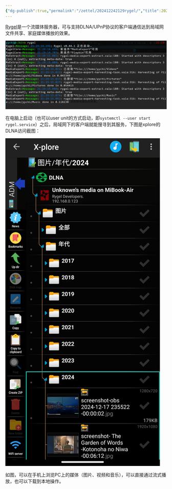```yaml
---
{"dg-publish":true,"permalink":"/zettel/202412242129rygel/","title":202412242129,"tags":["rygel","dlna"],"created":"2024-12-24T21:29:35+08:00"}
---
```



[Rygel](https://wiki.archlinux.org/title/Rygel)是一个流媒体服务器，可与支持DLNA/UPnP协议的客户端通信达到局域网文件共享、家庭媒体播放的效果。

![](/img/user/assets/image-20241224.213302.269.png)

在电脑上启动（也可以user unit的方式启动，即`systemctl --user start rygel.service`）之后，局域网下的客户端就能搜寻到其服务，下图是xplore的DLNA访问截图：

![xplore-screenshot|500](/img/user/assets/Screenshot_20241224-213735_X-plore.png)

如图，可以在手机上浏览PC上的媒体（图片、视频和音乐），可以直接通过流式播放，也可以下载到本地操作。